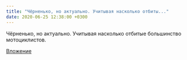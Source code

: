 ```yaml
---
title: "Чёрненько, но актуально. Учитывая насколько отбиты..."
date: 2020-06-25 12:38:00 +0300
---
```


Чёрненько, но актуально. Учитывая насколько отбитые большинство мотоциклистов.

[Вложение](/assets/vk_photos/4/OiHWvNoqqxQ.jpg)
